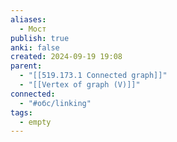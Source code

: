 ```yaml
---
aliases:
  - Мост
publish: true
anki: false
created: 2024-09-19 19:08
parent:
  - "[[519.173.1 Connected graph]]"
  - "[[Vertex of graph (V)]]"
connected:
  - "#обс/linking"
tags:
  - empty
---
```

